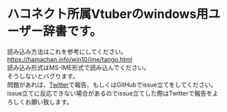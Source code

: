 # ハコネクト所属Vtuberのwindows用ユーザー辞書です。  
読み込み方法はこれを参考にしてください。  
https://hamachan.info/win10/ime/tango.html    
読み込み形式はMS-IME形式で読み込んでください。    
そうしないとバグります。  
問題があれば、[Twitter](https://twitter.com/mj_IRIAM)で報告、もしくはGitHubでissue立てをしてください。  
issue立てに反応できない場合があるのでissue立てした際はTwitterで報告をよろしくお願い致します。  
